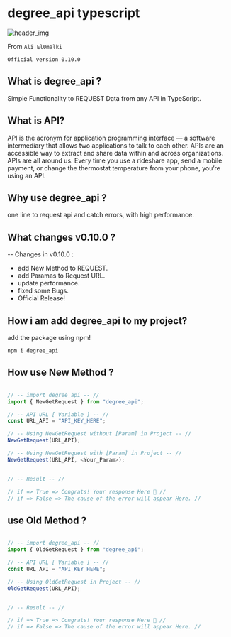 # degree_api typescript
<img
  src="https://www.mediafire.com/view/55tniphvjjy3pde"
  alt="header_img"
  title="header_img">

From ```Ali El0malki```

```
Official version 0.10.0 
```

## What is degree_api ?
Simple Functionality to REQUEST Data from any API in TypeScript.

## What is API?
API is the acronym for application programming interface — a software intermediary that allows two applications to talk to each other.
APIs are an accessible way to extract and share data within and across organizations.
APIs are all around us. 
Every time you use a rideshare app, send a mobile payment, or change the thermostat temperature from your phone, you’re using an API.

## Why use degree_api ?
one line to request api and catch errors, 
with high performance.

## What changes v0.10.0 ?
-- Changes in v0.10.0 :
- add New Method to REQUEST.
- add Paramas to Request URL.
- update performance.
- fixed some Bugs.
- Official Release!

## How i am add degree_api to my project?
add the package using npm!

```nodejs
npm i degree_api
```

## How use New Method ?

```typescript

// -- import degree_api -- //
import { NewGetRequest } from "degree_api";

// -- API URL [ Variable ] -- //
const URL_API = "API_KEY_HERE";

// -- Using NewGetRequest without [Param] in Project -- //
NewGetRequest(URL_API);

// -- Using NewGetRequest with [Param] in Project -- //
NewGetRequest(URL_API, <Your_Param>);


// -- Result -- //

// if => True => Congrats! Your response Here 👏 //
// if => False => The cause of the error will appear Here. //

```

## use Old Method ?

```typescript

// -- import degree_api -- //
import { OldGetRequest } from "degree_api";

// -- API URL [ Variable ] -- //
const URL_API = "API_KEY_HERE";

// -- Using OldGetRequest in Project -- //
OldGetRequest(URL_API);


// -- Result -- //

// if => True => Congrats! Your response Here 👏 //
// if => False => The cause of the error will appear Here. //

```
